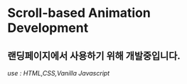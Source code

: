 # Scroll-based Animation Development
## 랜딩페이지에서 사용하기 위해 개발중입니다.

*use : HTML,CSS,Vanilla  Javascript*